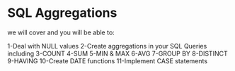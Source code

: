 # SQL Aggregations

we will cover and you will be able to:

1-Deal with NULL values
2-Create aggregations in your SQL Queries including
3-COUNT
4-SUM
5-MIN & MAX
6-AVG
7-GROUP BY
8-DISTINCT
9-HAVING
10-Create DATE functions
11-Implement CASE statements
